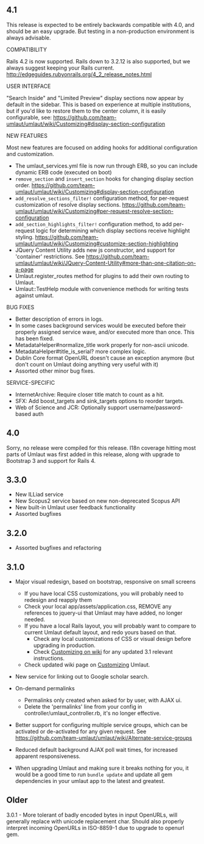 ## 4.1

This release is expected to be entirely backwards compatible with 4.0, and
should be an easy upgrade. But testing in a non-production environment
is always advisable. 

COMPATIBILITY

Rails 4.2 is now supported. Rails down to 3.2.12 is also supported, but
we always suggest keeping your Rails current. http://edgeguides.rubyonrails.org/4_2_release_notes.html

USER INTERFACE

"Search Inside" and "Limited Preview" display sections now appear by
default in the sidebar. This is based on experience at multiple institutions,
but if you'd like to restore them to the center column, it is easily
configurable, see: https://github.com/team-umlaut/umlaut/wiki/Customizing#display-section-configuration

NEW FEATURES

Most new features are focused on adding hooks for additional
configuration and customization. 

* The umlaut_services.yml file is now run through ERB, so you can
  include dynamic ERB code (executed on boot)
* `remove_section` and `insert_section` hooks for changing
  display section order. https://github.com/team-umlaut/umlaut/wiki/Customizing#display-section-configuration
* `add_resolve_sections_filter!` configuration method, for
  per-request customization of resolve display sections. 
  https://github.com/team-umlaut/umlaut/wiki/Customizing#per-request-resolve-section-configuration
* `add_section_highlights_filter!` configuration method, to 
  add per-request logic for determining which display sections receive
  highlight styling. https://github.com/team-umlaut/umlaut/wiki/Customizing#customize-section-highlighting
* JQuery Content Utility adds new js constructor, and support for 'container' restrictions. See https://github.com/team-umlaut/umlaut/wiki/JQuery-Content-Utility#more-than-one-citation-on-a-page
* Umlaut.register_routes method for plugins to add their own routing to Umlaut. 
* Umlaut::TestHelp module with convenience methods for writing tests against umlaut. 

BUG FIXES

* Better description of errors in logs. 
* In some cases background services would be executed before their
properly assigned service wave, and/or executed more than once. This has been fixed. 
* MetadataHelper#normalize_title work properly for non-ascii unicode. 
* MetadataHelper#title_is_serial? more complex logic. 
* Dublin Core format OpenURL doesn't cause an exception anymore (but don't count
  on Umlaut doing anything very useful with it)
* Assorted other minor bug fixes. 



SERVICE-SPECIFIC

* InternetArchive: Require closer title match to count as a hit. 
* SFX: Add boost_targets and sink_targets options to reorder targets. 
* Web of Science and JCR: Optionally support username/password-based auth

## 4.0

Sorry, no release were compiled for this release. I18n coverage hitting most
parts of Umlaut was first added in this release, along with upgrade to
Bootstrap 3 and support for Rails 4. 

## 3.3.0

* New ILLiad service
* New Scopus2 service based on new non-deprecated Scopus API
* New built-in Umlaut user feedback functionality
* Assorted bugfixes

## 3.2.0

* Assorted bugfixes and refactoring

## 3.1.0

* Major visual redesign, based on bootstrap, responsive on small screens	
  * If you have local CSS customizations, you will probably need to redesign and reapply them
  * Check your local app/assets/application.css, REMOVE any references to jquery-ui
    that Umlaut may have added, no longer needed.
  * If you have a local Rails layout, you will probably want to compare to current
  	Umlaut default layout, and redo yours based on that. 
	* Check any local customizations of CSS or visual design before upgrading in production. 
	* Check [Customizing on wiki](https://github.com/team-umlaut/umlaut/wiki/Customizing) for
	  any updated 3.1 relevant instructions. 
  * Check updated wiki page on [Customizing](https://github.com/team-umlaut/umlaut/wiki/Customizing)  Umlaut. 

* New service for linking out to Google scholar search. 

* On-demand permalinks
	* Permalinks only created when asked for by user, with AJAX ui. 
	* Delete the 'permalinks'	line from your config in controller/umlaut_controller.rb,
	  it's no longer effective. 

* Better support for configuring multiple service groups, which can be
  activated or de-activated for any given request. See 
  https://github.com/team-umlaut/umlaut/wiki/Alternate-service-groups

* Reduced default background AJAX poll wait times, for increased apparent
  responsiveness. 

* When upgrading Umlaut and making sure it breaks nothing for you, 
  it would be a good time to run `bundle update` and update all gem
  dependencies in your umlaut app to the latest and greatest. 


## Older

3.0.1 - More tolerant of badly encoded bytes in input OpenURLs, will
        generally replace with unicode replacement char. Should also
        properly interpret incoming OpenURLs in ISO-8859-1 due to 
        upgrade to openurl gem. 

